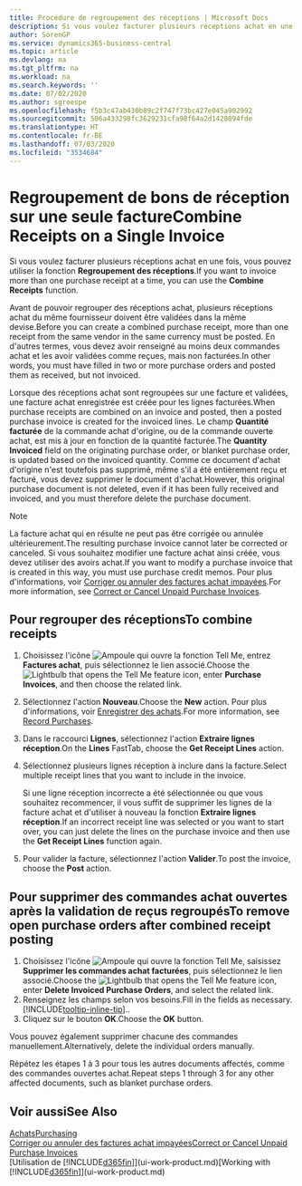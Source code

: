 ```yaml
---
title: Procédure de regroupement des réceptions | Microsoft Docs
description: Si vous voulez facturer plusieurs réceptions achat en une fois, vous pouvez utiliser la fonction Regroupement des réceptions.
author: SorenGP
ms.service: dynamics365-business-central
ms.topic: article
ms.devlang: na
ms.tgt_pltfrm: na
ms.workload: na
ms.search.keywords: ''
ms.date: 07/02/2020
ms.author: sgroespe
ms.openlocfilehash: f5b3c47ab430b89c2f747f73bc427e045a902992
ms.sourcegitcommit: 506a433298fc3629231cfa98f64a2d1428094fde
ms.translationtype: HT
ms.contentlocale: fr-BE
ms.lasthandoff: 07/03/2020
ms.locfileid: "3534684"
---
```

# <a name="combine-receipts-on-a-single-invoice"></a><span data-ttu-id="ef601-103">Regroupement de bons de réception sur une seule facture</span><span class="sxs-lookup"><span data-stu-id="ef601-103">Combine Receipts on a Single Invoice</span></span>

<span data-ttu-id="ef601-104">Si vous voulez facturer plusieurs réceptions achat en une fois, vous pouvez utiliser la fonction **Regroupement des réceptions**.</span><span class="sxs-lookup"><span data-stu-id="ef601-104">If you want to invoice more than one purchase receipt at a time, you can use the **Combine Receipts** function.</span></span>  

<span data-ttu-id="ef601-105">Avant de pouvoir regrouper des réceptions achat, plusieurs réceptions achat du même fournisseur doivent être validées dans la même devise.</span><span class="sxs-lookup"><span data-stu-id="ef601-105">Before you can create a combined purchase receipt, more than one receipt from the same vendor in the same currency must be posted.</span></span> <span data-ttu-id="ef601-106">En d'autres termes, vous devez avoir renseigné au moins deux commandes achat et les avoir validées comme reçues, mais non facturées.</span><span class="sxs-lookup"><span data-stu-id="ef601-106">In other words, you must have filled in two or more purchase orders and posted them as received, but not invoiced.</span></span>  

<span data-ttu-id="ef601-107">Lorsque des réceptions achat sont regroupées sur une facture et validées, une facture achat enregistrée est créée pour les lignes facturées.</span><span class="sxs-lookup"><span data-stu-id="ef601-107">When purchase receipts are combined on an invoice and posted, then a posted purchase invoice is created for the invoiced lines.</span></span> <span data-ttu-id="ef601-108">Le champ **Quantité facturée** de la commande achat d'origine, ou de la commande ouverte achat, est mis à jour en fonction de la quantité facturée.</span><span class="sxs-lookup"><span data-stu-id="ef601-108">The **Quantity Invoiced** field on the originating purchase order, or blanket purchase order, is updated based on the invoiced quantity.</span></span> <span data-ttu-id="ef601-109">Comme ce document d'achat d'origine n'est toutefois pas supprimé, même s'il a été entièrement reçu et facturé, vous devez supprimer le document d'achat.</span><span class="sxs-lookup"><span data-stu-id="ef601-109">However, this original purchase document is not deleted, even if it has been fully received and invoiced, and you must therefore delete the purchase document.</span></span>  

> [!NOTE]
> <span data-ttu-id="ef601-110">La facture achat qui en résulte ne peut pas être corrigée ou annulée ultérieurement.</span><span class="sxs-lookup"><span data-stu-id="ef601-110">The resulting purchase invoice cannot later be corrected or canceled.</span></span> <span data-ttu-id="ef601-111">Si vous souhaitez modifier une facture achat ainsi créée, vous devez utiliser des avoirs achat.</span><span class="sxs-lookup"><span data-stu-id="ef601-111">If you want to modify a purchase invoice that is created in this way, you must use purchase credit memos.</span></span> <span data-ttu-id="ef601-112">Pour plus d'informations, voir [Corriger ou annuler des factures achat impayées](purchasing-how-correct-cancel-unpaid-purchase-invoices.md).</span><span class="sxs-lookup"><span data-stu-id="ef601-112">For more information, see [Correct or Cancel Unpaid Purchase Invoices](purchasing-how-correct-cancel-unpaid-purchase-invoices.md).</span></span>

## <a name="to-combine-receipts"></a><span data-ttu-id="ef601-113">Pour regrouper des réceptions</span><span class="sxs-lookup"><span data-stu-id="ef601-113">To combine receipts</span></span>

1. <span data-ttu-id="ef601-114">Choisissez l'icône ![Ampoule qui ouvre la fonction Tell Me](media/ui-search/search_small.png "Dites-moi ce que vous voulez faire"), entrez **Factures achat**, puis sélectionnez le lien associé.</span><span class="sxs-lookup"><span data-stu-id="ef601-114">Choose the ![Lightbulb that opens the Tell Me feature](media/ui-search/search_small.png "Tell me what you want to do") icon, enter **Purchase Invoices**, and then choose the related link.</span></span>  
2. <span data-ttu-id="ef601-115">Sélectionnez l'action **Nouveau**.</span><span class="sxs-lookup"><span data-stu-id="ef601-115">Choose the **New** action.</span></span> <span data-ttu-id="ef601-116">Pour plus d'informations, voir [Enregistrer des achats](purchasing-how-record-purchases.md).</span><span class="sxs-lookup"><span data-stu-id="ef601-116">For more information, see [Record Purchases](purchasing-how-record-purchases.md).</span></span>  
3. <span data-ttu-id="ef601-117">Dans le raccourci **Lignes**, sélectionnez l'action **Extraire lignes réception**.</span><span class="sxs-lookup"><span data-stu-id="ef601-117">On the **Lines** FastTab, choose the **Get Receipt Lines** action.</span></span>  
4. <span data-ttu-id="ef601-118">Sélectionnez plusieurs lignes réception à inclure dans la facture.</span><span class="sxs-lookup"><span data-stu-id="ef601-118">Select multiple receipt lines that you want to include in the invoice.</span></span>  

    <span data-ttu-id="ef601-119">Si une ligne réception incorrecte a été sélectionnée ou que vous souhaitez recommencer, il vous suffit de supprimer les lignes de la facture achat et d'utiliser à nouveau la fonction **Extraire lignes réception**.</span><span class="sxs-lookup"><span data-stu-id="ef601-119">If an incorrect receipt line was selected or you want to start over, you can just delete the lines on the purchase invoice and then use the **Get Receipt Lines** function again.</span></span>  
5. <span data-ttu-id="ef601-120">Pour valider la facture, sélectionnez l'action **Valider**.</span><span class="sxs-lookup"><span data-stu-id="ef601-120">To post the invoice, choose the **Post** action.</span></span>  

## <a name="to-remove-open-purchase-orders-after-combined-receipt-posting"></a><span data-ttu-id="ef601-121">Pour supprimer des commandes achat ouvertes après la validation de reçus regroupés</span><span class="sxs-lookup"><span data-stu-id="ef601-121">To remove open purchase orders after combined receipt posting</span></span>

1. <span data-ttu-id="ef601-122">Choisissez l'icône ![Ampoule qui ouvre la fonction Tell Me](media/ui-search/search_small.png "Dites-moi ce que vous voulez faire"), saisissez **Supprimer les commandes achat facturées**, puis sélectionnez le lien associé.</span><span class="sxs-lookup"><span data-stu-id="ef601-122">Choose the ![Lightbulb that opens the Tell Me feature](media/ui-search/search_small.png "Tell me what you want to do") icon, enter **Delete Invoiced Purchase Orders**, and select the related link.</span></span>  
2. <span data-ttu-id="ef601-123">Renseignez les champs selon vos besoins.</span><span class="sxs-lookup"><span data-stu-id="ef601-123">Fill in the fields as necessary.</span></span> [!INCLUDE[tooltip-inline-tip](includes/tooltip-inline-tip_md.md)]<span data-ttu-id="ef601-124">.</span><span class="sxs-lookup"><span data-stu-id="ef601-124">.</span></span>
3. <span data-ttu-id="ef601-125">Cliquez sur le bouton **OK**.</span><span class="sxs-lookup"><span data-stu-id="ef601-125">Choose the **OK** button.</span></span>  

<span data-ttu-id="ef601-126">Vous pouvez également supprimer chacune des commandes manuellement.</span><span class="sxs-lookup"><span data-stu-id="ef601-126">Alternatively, delete the individual orders manually.</span></span>

<span data-ttu-id="ef601-127">Répétez les étapes 1 à 3 pour tous les autres documents affectés, comme des commandes ouvertes achat.</span><span class="sxs-lookup"><span data-stu-id="ef601-127">Repeat steps 1 through 3 for any other affected documents, such as blanket purchase orders.</span></span>

## <a name="see-also"></a><span data-ttu-id="ef601-128">Voir aussi</span><span class="sxs-lookup"><span data-stu-id="ef601-128">See Also</span></span>

[<span data-ttu-id="ef601-129">Achats</span><span class="sxs-lookup"><span data-stu-id="ef601-129">Purchasing</span></span>](purchasing-manage-purchasing.md)  
[<span data-ttu-id="ef601-130">Corriger ou annuler des factures achat impayées</span><span class="sxs-lookup"><span data-stu-id="ef601-130">Correct or Cancel Unpaid Purchase Invoices</span></span>](purchasing-how-correct-cancel-unpaid-purchase-invoices.md)  
<span data-ttu-id="ef601-131">[Utilisation de [!INCLUDE[d365fin](includes/d365fin_md.md)]](ui-work-product.md)</span><span class="sxs-lookup"><span data-stu-id="ef601-131">[Working with [!INCLUDE[d365fin](includes/d365fin_md.md)]](ui-work-product.md)</span></span>  

